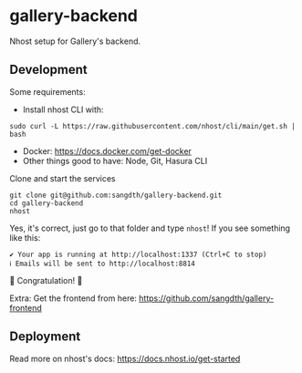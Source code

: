 # gallery-backend
Nhost setup for Gallery's backend.

## Development

Some requirements:
- Install nhost CLI with:
```
sudo curl -L https://raw.githubusercontent.com/nhost/cli/main/get.sh | bash
```
- Docker: https://docs.docker.com/get-docker
- Other things good to have: Node, Git, Hasura CLI

Clone and start the services
```
git clone git@github.com:sangdth/gallery-backend.git
cd gallery-backend
nhost
```

Yes, it's correct, just go to that folder and type `nhost`! If you see something like this:
```
✔ Your app is running at http://localhost:1337 (Ctrl+C to stop)
ℹ Emails will be sent to http://localhost:8814
```
:tada: Congratulation! :tada:

Extra: Get the frontend from here: https://github.com/sangdth/gallery-frontend

## Deployment

Read more on nhost's docs: https://docs.nhost.io/get-started
